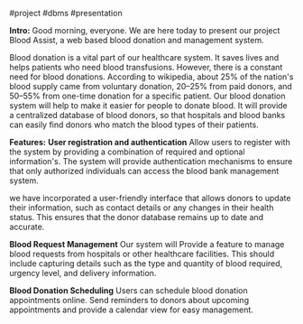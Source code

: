 #project #dbms #presentation

**Intro:** Good morning, everyone. We are here today to present our project Blood Assist, a web based blood donation and management system.

Blood donation is a vital part of our healthcare system. It saves lives and helps patients who need blood transfusions. However, there is a constant need for blood donations. According to wikipedia, about 25% of the nation's blood supply came from voluntary donation, 20–25% from paid donors, and 50–55% from one-time donation for a specific patient. Our blood donation system will help to make it easier for people to donate blood. It will provide a centralized database of blood donors, so that hospitals and blood banks can easily find donors who match the blood types of their patients.

**Features:** 
**User registration and authentication** 
Allow users to register with the system by providing a combination of required and optional information's. The system will provide authentication mechanisms to ensure that only authorized individuals can access the blood bank management system.

we have incorporated a user-friendly interface that allows donors to update their information, such as contact details or any changes in their health status. This ensures that the donor database remains up to date and accurate.

**Blood Request Management** 
Our system will Provide a feature to manage blood requests from hospitals or other healthcare facilities. This should include capturing details such as the type and quantity of blood required, urgency level, and delivery information.

**Blood Donation Scheduling**
Users can schedule blood donation appointments online. Send reminders to donors about upcoming appointments and provide a calendar view for easy management.